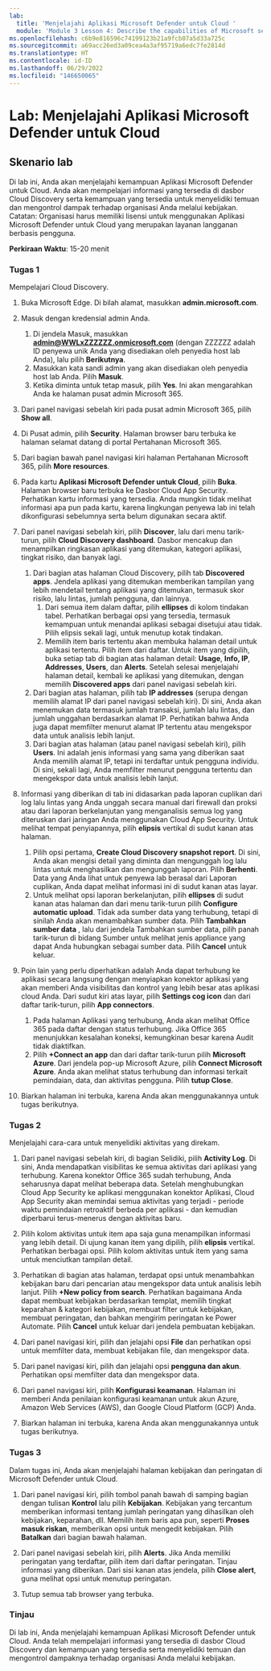 ```yaml
---
lab:
  title: 'Menjelajahi Aplikasi Microsoft Defender untuk Cloud '
  module: 'Module 3 Lesson 4: Describe the capabilities of Microsoft security solutions: Describe threat protection with Microsoft 365 Defender'
ms.openlocfilehash: c6b9e816596c74199123b21a9fcb07a5d33a725c
ms.sourcegitcommit: a69acc26ed3a09cea4a3af95719a6edc7fe2814d
ms.translationtype: HT
ms.contentlocale: id-ID
ms.lasthandoff: 06/29/2022
ms.locfileid: "146650065"
---
```

# <a name="lab-explore-microsoft-defender-for-cloud-apps"></a>Lab: Menjelajahi Aplikasi Microsoft Defender untuk Cloud

## <a name="lab-scenario"></a>Skenario lab

Di lab ini, Anda akan menjelajahi kemampuan Aplikasi Microsoft Defender untuk Cloud.  Anda akan mempelajari informasi yang tersedia di dasbor Cloud Discovery serta kemampuan yang tersedia untuk menyelidiki temuan dan mengontrol dampak terhadap organisasi Anda melalui kebijakan.  Catatan:  Organisasi harus memiliki lisensi untuk menggunakan Aplikasi Microsoft Defender untuk Cloud yang merupakan layanan langganan berbasis pengguna.

**Perkiraan Waktu**: 15-20 menit

### <a name="task-1"></a>Tugas 1

Mempelajari Cloud Discovery.

1. Buka Microsoft Edge. Di bilah alamat, masukkan **admin.microsoft.com**.

1. Masuk dengan kredensial admin Anda.
    1. Di jendela Masuk, masukkan **admin@WWLxZZZZZZ.onmicrosoft.com** (dengan ZZZZZZ adalah ID penyewa unik Anda yang disediakan oleh penyedia host lab Anda), lalu pilih **Berikutnya**.
    1. Masukkan kata sandi admin yang akan disediakan oleh penyedia host lab Anda. Pilih **Masuk**.
    1. Ketika diminta untuk tetap masuk, pilih **Yes**. Ini akan mengarahkan Anda ke halaman pusat admin Microsoft 365.

1. Dari panel navigasi sebelah kiri pada pusat admin Microsoft 365, pilih **Show all**.

1. Di Pusat admin, pilih **Security**.  Halaman browser baru terbuka ke halaman selamat datang di portal Pertahanan Microsoft 365.  

1. Dari bagian bawah panel navigasi kiri halaman Pertahanan Microsoft 365, pilih **More resources**.

1. Pada kartu **Aplikasi Microsoft Defender untuk Cloud**, pilih **Buka**.  Halaman browser baru terbuka ke Dasbor Cloud App Security.  Perhatikan kartu informasi yang tersedia.  Anda mungkin tidak melihat informasi apa pun pada kartu, karena lingkungan penyewa lab ini telah dikonfigurasi sebelumnya serta belum digunakan secara aktif.  

1. Dari panel navigasi sebelah kiri, pilih **Discover**, lalu dari menu tarik-turun, pilih **Cloud Discovery dashboard**.  Dasbor mencakup dan menampilkan ringkasan aplikasi yang ditemukan, kategori aplikasi, tingkat risiko, dan banyak lagi.  
    1. Dari bagian atas halaman Cloud Discovery, pilih tab **Discovered apps**.  Jendela aplikasi yang ditemukan memberikan tampilan yang lebih mendetail tentang aplikasi yang ditemukan, termasuk skor risiko, lalu lintas, jumlah pengguna, dan lainnya.
        1. Dari semua item dalam daftar, pilih **ellipses** di kolom tindakan tabel.  Perhatikan berbagai opsi yang tersedia, termasuk kemampuan untuk menandai aplikasi sebagai disetujui atau tidak.  Pilih elipsis sekali lagi, untuk menutup kotak tindakan.
        1. Memilih item baris tertentu akan membuka halaman detail untuk aplikasi tertentu.  Pilih item dari daftar.  Untuk item yang dipilih, buka setiap tab di bagian atas halaman detail:  **Usage**, **Info, IP**, **Addresses**, **Users**, dan **Alerts**. Setelah selesai menjelajahi halaman detail, kembali ke aplikasi yang ditemukan, dengan memilih **Discovered apps** dari panel navigasi sebelah kiri.
    1. Dari bagian atas halaman, pilih tab **IP addresses** (serupa dengan memilih alamat IP dari panel navigasi sebelah kiri).  Di sini, Anda akan menemukan data termasuk jumlah transaksi, jumlah lalu lintas, dan jumlah unggahan berdasarkan alamat IP.  Perhatikan bahwa Anda juga dapat memfilter menurut alamat IP tertentu atau mengekspor data untuk analisis lebih lanjut.
    1. Dari bagian atas halaman (atau panel navigasi sebelah kiri), pilih **Users**.  Ini adalah jenis informasi yang sama yang diberikan saat Anda memilih alamat IP, tetapi ini terdaftar untuk pengguna individu.  Di sini, sekali lagi, Anda memfilter menurut pengguna tertentu dan mengekspor data untuk analisis lebih lanjut.

1. Informasi yang diberikan di tab ini didasarkan pada laporan cuplikan dari log lalu lintas yang Anda unggah secara manual dari firewall dan proksi atau dari laporan berkelanjutan yang menganalisis semua log yang diteruskan dari jaringan Anda menggunakan Cloud App Security.  Untuk melihat tempat penyiapannya, pilih **elipsis** vertikal di sudut kanan atas halaman.
    1. Pilih opsi pertama, **Create Cloud Discovery snapshot report**. Di sini, Anda akan mengisi detail yang diminta dan mengunggah log lalu lintas untuk menghasilkan dan mengunggah laporan.  Pilih **Berhenti**.  Data yang Anda lihat untuk penyewa lab berasal dari Laporan cuplikan, Anda dapat melihat informasi ini di sudut kanan atas layar.
    1. Untuk melihat opsi laporan berkelanjutan, pilih **ellipses** di sudut kanan atas halaman dan dari menu tarik-turun pilih **Configure automatic upload**.  Tidak ada sumber data yang terhubung, tetapi di sinilah Anda akan menambahkan sumber data. Pilih **Tambahkan sumber data** , lalu dari jendela Tambahkan sumber data, pilih panah tarik-turun di bidang Sumber untuk melihat jenis appliance yang dapat Anda hubungkan sebagai sumber data.  Pilih **Cancel** untuk keluar.

1. Poin lain yang perlu diperhatikan adalah Anda dapat terhubung ke aplikasi secara langsung dengan menyiapkan konektor aplikasi yang akan memberi Anda visibilitas dan kontrol yang lebih besar atas aplikasi cloud Anda. Dari sudut kiri atas layar, pilih **Settings cog icon** dan dari daftar tarik-turun, pilih **App connectors**.  
    1. Pada halaman Aplikasi yang terhubung, Anda akan melihat Office 365 pada daftar dengan status terhubung.  Jika Office 365 menunjukkan kesalahan koneksi, kemungkinan besar karena Audit tidak diaktifkan.
    1. Pilih **+Connect an app** dan dari daftar tarik-turun pilih **Microsoft Azure**.  Dari jendela pop-up Microsoft Azure, pilih **Connect Microsoft Azure**.  Anda akan melihat status terhubung dan informasi terkait pemindaian, data, dan aktivitas pengguna.  Pilih **tutup Close**.

1. Biarkan halaman ini terbuka, karena Anda akan menggunakannya untuk tugas berikutnya.

### <a name="task-2"></a>Tugas 2

Menjelajahi cara-cara untuk menyelidiki aktivitas yang direkam.

1. Dari panel navigasi sebelah kiri, di bagian Selidiki, pilih **Activity Log**.  Di sini, Anda mendapatkan visibilitas ke semua aktivitas dari aplikasi yang terhubung.   Karena konektor Office 365 sudah terhubung, Anda seharusnya dapat melihat beberapa data. Setelah menghubungkan Cloud App Security ke aplikasi menggunakan konektor Aplikasi, Cloud App Security akan memindai semua aktivitas yang terjadi - periode waktu pemindaian retroaktif berbeda per aplikasi - dan kemudian diperbarui terus-menerus dengan aktivitas baru.  

1. Pilih kolom aktivitas untuk item apa saja guna menampilkan informasi yang lebih detail. Di ujung kanan item yang dipilih, pilih **elipsis** vertikal.  Perhatikan berbagai opsi.  Pilih kolom aktivitas untuk item yang sama untuk menciutkan tampilan detail.

1. Perhatikan di bagian atas halaman, terdapat opsi untuk menambahkan kebijakan baru dari pencarian atau mengekspor data untuk analisis lebih lanjut.  Pilih **+New policy from search**.  Perhatikan bagaimana Anda dapat membuat kebijakan berdasarkan templat, memilih tingkat keparahan & kategori kebijakan, membuat filter untuk kebijakan, membuat peringatan, dan bahkan mengirim peringatan ke Power Automate.  Pilih **Cancel** untuk keluar dari jendela pembuatan kebijakan.

1. Dari panel navigasi kiri, pilih dan jelajahi opsi **File** dan perhatikan opsi untuk memfilter data, membuat kebijakan file, dan mengekspor data.  

1. Dari panel navigasi kiri, pilih dan jelajahi opsi **pengguna dan akun**.  Perhatikan opsi memfilter data dan mengekspor data.

1. Dari panel navigasi kiri, pilih **Konfigurasi keamanan**. Halaman ini memberi Anda penilaian konfigurasi keamanan untuk akun Azure, Amazon Web Services (AWS), dan Google Cloud Platform (GCP) Anda.

1. Biarkan halaman ini terbuka, karena Anda akan menggunakannya untuk tugas berikutnya.

### <a name="task-3"></a>Tugas 3

Dalam tugas ini, Anda akan menjelajahi halaman kebijakan dan peringatan di Microsoft Defender untuk Cloud.

1. Dari panel navigasi kiri, pilih tombol panah bawah di samping bagian dengan tulisan **Kontrol** lalu pilih **Kebijakan**.  Kebijakan yang tercantum memberikan informasi tentang jumlah peringatan yang dihasilkan oleh kebijakan, keparahan, dll. Memilih item baris apa pun, seperti **Proses masuk riskan**, memberikan opsi untuk mengedit kebijakan. Pilih **Batalkan** dari bagian bawah halaman.

1. Dari panel navigasi sebelah kiri, pilih **Alerts**.  Jika Anda memiliki peringatan yang terdaftar, pilih item dari daftar peringatan. Tinjau informasi yang diberikan.  Dari sisi kanan atas jendela, pilih **Close alert**, guna melihat opsi untuk menutup peringatan.  

1. Tutup semua tab browser yang terbuka.

### <a name="review"></a>Tinjau

Di lab ini, Anda menjelajahi kemampuan Aplikasi Microsoft Defender untuk Cloud.  Anda telah mempelajari informasi yang tersedia di dasbor Cloud Discovery dan kemampuan yang tersedia serta menyelidiki temuan dan mengontrol dampaknya terhadap organisasi Anda melalui kebijakan.

